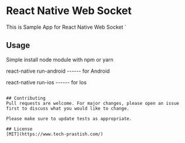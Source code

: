 # React Native Web Socket

This is Sample App for React Native Web Socket
`

## Usage

Simple install node module with npm or yarn

react-native run-android     ------ for Android 

react-native run-ios     ------ for Ios
```

## Contributing
Pull requests are welcome. For major changes, please open an issue first to discuss what you would like to change.

Please make sure to update tests as appropriate.

## License
[MIT](https://www.tech-prastish.com/)
